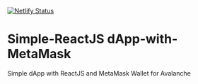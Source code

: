 [![Netlify Status](https://api.netlify.com/api/v1/badges/d963d089-91c1-4da6-a517-7113daa25fe4/deploy-status)](https://app.netlify.com/sites/poolwin/deploys)

# Simple-ReactJS dApp-with-MetaMask
Simple dApp with ReactJS and MetaMask Wallet for Avalanche
